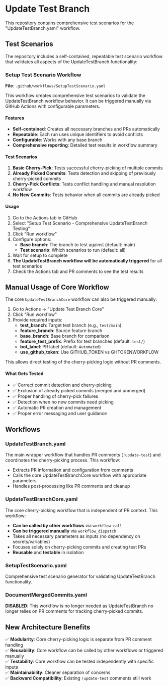 # Update Test Branch

This repository contains comprehensive test scenarios for the "UpdateTestBranch.yaml" workflow.

## Test Scenarios

The repository includes a self-contained, repeatable test scenario workflow that validates all aspects of the UpdateTestBranch functionality:

### Setup Test Scenario Workflow

**File**: `.github/workflows/SetupTestScenario.yaml`

This workflow creates comprehensive test scenarios to validate the UpdateTestBranch workflow behavior. It can be triggered manually via GitHub Actions with configurable parameters.

#### Features

- **Self-contained**: Creates all necessary branches and PRs automatically
- **Repeatable**: Each run uses unique identifiers to avoid conflicts
- **Configurable**: Works with any base branch
- **Comprehensive reporting**: Detailed test results in workflow summary

#### Test Scenarios

1. **Basic Cherry-Pick**: Tests successful cherry-picking of multiple commits
2. **Already Picked Commits**: Tests detection and skipping of previously cherry-picked commits
3. **Cherry-Pick Conflicts**: Tests conflict handling and manual resolution workflow
4. **No New Commits**: Tests behavior when all commits are already picked

#### Usage

1. Go to the Actions tab in GitHub
2. Select "Setup Test Scenario - Comprehensive UpdateTestBranch Testing"
3. Click "Run workflow"
4. Configure options:
   - **Base branch**: The branch to test against (default: main)
   - **Test scenario**: Which scenarios to run (default: all)
5. Wait for setup to complete
6. **The UpdateTestBranch workflow will be automatically triggered** for all test scenarios
7. Check the Actions tab and PR comments to see the test results

## Manual Usage of Core Workflow

The core `UpdateTestBranchCore` workflow can also be triggered manually:

1. Go to Actions → "Update Test Branch Core"
2. Click "Run workflow" 
3. Provide required inputs:
   - **test_branch**: Target test branch (e.g., `test/main`)
   - **feature_branch**: Source feature branch  
   - **base_branch**: Base branch for comparison
   - **feature_test_prefix**: Prefix for test branches (default: `test/`)
   - **bot_label**: PR label (default: `Automated`)
   - **use_github_token**: Use GITHUB_TOKEN vs GHTOKENWORKFLOW

This allows direct testing of the cherry-picking logic without PR comments.

#### What Gets Tested

- ✅ Correct commit detection and cherry-picking
- ✅ Exclusion of already picked commits (merged and unmerged)
- ✅ Proper handling of cherry-pick failures
- ✅ Detection when no new commits need picking
- ✅ Automatic PR creation and management
- ✅ Proper error messaging and user guidance

## Workflows

### UpdateTestBranch.yaml
The main wrapper workflow that handles PR comments (`!update-test`) and coordinates the cherry-picking process. This workflow:
- Extracts PR information and configuration from comments
- Calls the core UpdateTestBranchCore workflow with appropriate parameters
- Handles post-processing like PR comments and cleanup

### UpdateTestBranchCore.yaml
The core cherry-picking workflow that is independent of PR context. This workflow:
- **Can be called by other workflows** via `workflow_call`
- **Can be triggered manually** via `workflow_dispatch` 
- Takes all necessary parameters as inputs (no dependency on secrets/variables)
- Focuses solely on cherry-picking commits and creating test PRs
- **Reusable** and **testable** in isolation

### SetupTestScenario.yaml  
Comprehensive test scenario generator for validating UpdateTestBranch functionality.

### DocumentMergedCommits.yaml
**DISABLED**: This workflow is no longer needed as UpdateTestBranch no longer relies on PR comments for tracking cherry-picked commits.

## New Architecture Benefits

✅ **Modularity**: Core cherry-picking logic is separate from PR comment handling  
✅ **Reusability**: Core workflow can be called by other workflows or triggered manually  
✅ **Testability**: Core workflow can be tested independently with specific inputs  
✅ **Maintainability**: Cleaner separation of concerns  
✅ **Backward Compatibility**: Existing `!update-test` comments still work  
